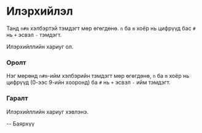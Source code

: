 Илэрхийлэл
==========
Танд `n#m` хэлбэртэй тэмдэгт мөр өгөгдөнө. `n` ба `m` хоёр нь цифрүүд бас `#` нь
`+` эсвэл `-` тэмдэгт.

Илэрхийллийн хариуг ол.


### Оролт
Нэг мөрөнд `n#m`-ийм хэлбэрийн тэмдэгт мөр өгөгдөнө, `n` ба `m` хоёр нь цифрүүд
(0-ээс 9-ийн хооронд) ба `#` нь `+` эсвэл `-` ийм тэмдэгт.


### Гаралт
Илэрхийллийн хариуг хэвлэнэ.

-- Баярхүү
